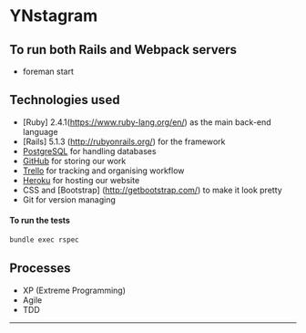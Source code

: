# YNstagram

## To run both Rails and Webpack servers
* foreman start

## Technologies used
* [Ruby] 2.4.1(https://www.ruby-lang.org/en/) as the main back-end language
* [Rails] 5.1.3 (http://rubyonrails.org/) for the framework
* [PostgreSQL](https://www.postgresql.org/) for handling databases
* [GitHub](https://github.com/makersacademy/acebook-remote-july-2017) for storing our work
* [Trello](https://trello.com/) for tracking and organising workflow
* [Heroku](https://acebook-remote-july.herokuapp.com/
) for hosting our website
* CSS and [Bootstrap] (http://getbootstrap.com/) to make it look pretty
* Git for version managing

#### To run the tests
```bash
bundle exec rspec
```

## Processes
* XP (Extreme Programming)
* Agile
* TDD




---
